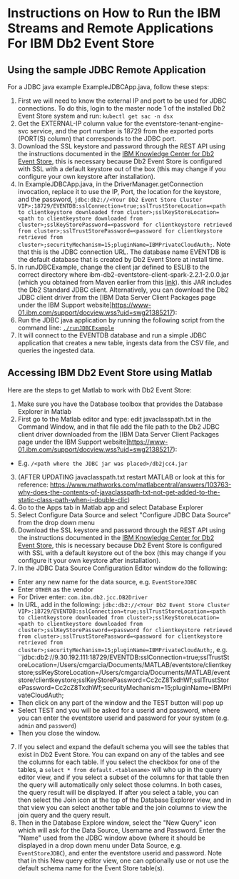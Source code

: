 # Instructions on How to Run the IBM Streams and Remote Applications For IBM Db2 Event Store

## Using the sample JDBC Remote Application

For a JDBC java example ExampleJDBCApp.java, follow these steps:
1. First we will need to know the external IP and port to be used for JDBC connections. To do this, login to the master node 1 of the installed Db2 Event Store system and run: `kubectl get sac -n dsx`
2. Get the EXTERNAL-IP column value for the eventstore-tenant-engine-svc service, and the port number is 18729 from the exported ports (PORT(S) column) that corresponds to the JDBC port.
3. Download the SSL keystore and password through the REST API using the instructions documented in the [IBM Knowledge Center for Db2 Event Store](https://www.ibm.com/support/knowledgecenter/en/SSGNPV_2.0.0/develop/rest-api.html), this is necessary because Db2 Event Store is configured with SSL with a default keystore out of the box (this may change if you configure your own keystore after installation).
4. In ExampleJDBCApp.java, in the DriverManager.getConnection invocation, replace it to use the IP, Port, the location for the keystore, and the password, `jdbc:db2://<Your Db2 Event Store Cluster VIP>:18729/EVENTDB:sslConnection=true;sslTrustStoreLocation=<path to clientkeystore downloaded from cluster>;sslKeyStoreLocation=<path to clientkeystore downloaded from cluster>;sslKeyStorePassword=<password for clientkeystore retrieved from cluster>;sslTrustStorePassword=<password for clientkeystore retrieved from cluster>;securityMechanism=15;pluginName=IBMPrivateCloudAuth;`. Note that this is the JDBC connection URL. The database name EVENTDB is the default database that is created by Db2 Event Store at install time.
5. In runJDBCExample, change the client jar defined to ESLIB to the correct directory where ibm-db2-eventstore-client-spark-2.2.1-2.0.0.jar (which you obtained from Maven earlier from this [link](https://mvnrepository.com/artifact/com.ibm.event/ibm-db2-eventstore-client-spark-2.2.1)). this JAR includes the Db2 Standard JDBC client. Alternatively, you can download the Db2 JDBC client driver from the [IBM Data Server Client Packages page under the IBM Support website]https://www-01.ibm.com/support/docview.wss?uid=swg21385217):
6. Run the JDBC java application by running the following script from the command line: [`./runJDBCExample`](runJDBCExample)
7. It will connect to the EVENTDB database and run a simple JDBC application that creates a new table, ingests data from the CSV file, and queries the ingested data.

## Accessing IBM Db2 Event Store using Matlab

Here are the steps to get Matlab to work with Db2 Event Store:
1. Make sure you have the Database toolbox that provides the Database Explorer in Matlab
2. First go to the Matlab editor and type: edit javaclasspath.txt in the Command Window, and in that file add the file path to the Db2 JDBC client driver downloaded from the [IBM Data Server Client Packages page under the IBM Support website]https://www-01.ibm.com/support/docview.wss?uid=swg21385217):
  * E.g. `/<path where the JDBC jar was placed>/db2jcc4.jar`
3. (AFTER UPDATING javaclasspath.txt restart MATLAB or look at this for reference: https://www.mathworks.com/matlabcentral/answers/103763-why-does-the-contents-of-javaclasspath-txt-not-get-added-to-the-static-class-path-when-i-double-clic)
4. Go to the Apps tab in Matlab app and select Database Explorer
5. Select Configure Data Source and select "Configure JDBC Data Source" from the drop down menu
6. Download the SSL keystore and password through the REST API using the instructions documented in the [IBM Knowledge Center for Db2 Event Store](https://www.ibm.com/support/knowledgecenter/en/SSGNPV_2.0.0/develop/rest-api.html), this is necessary because Db2 Event Store is configured with SSL with a default keystore out of the box (this may change if you configure it your own keystore after installation).
7. In the JDBC Data Source Configuration Editor window do the following:
  * Enter any new name for the data source, e.g. `EventStoreJDBC`
  * Enter `OTHER` as the vendor
  * For Driver enter: `com.ibm.db2.jcc.DB2Driver`
  * In URL, add in the following: `jdbc:db2://<Your Db2 Event Store Cluster VIP>:18729/EVENTDB:sslConnection=true;sslTrustStoreLocation=<path to clientkeystore downloaded from cluster>;sslKeyStoreLocation=<path to clientkeystore downloaded from cluster>;sslKeyStorePassword=<password for clientkeystore retrieved from cluster>;sslTrustStorePassword=<password for clientkeystore retrieved from cluster>;securityMechanism=15;pluginName=IBMPrivateCloudAuth;`, e.g. ``jdbc:db2://9.30.192.111:18729/EVENTDB:sslConnection=true;sslTrustStoreLocation=/Users/cmgarcia/Documents/MATLAB/eventstore/clientkeystore;sslKeyStoreLocation=/Users/cmgarcia/Documents/MATLAB/eventstore/clientkeystore;sslKeyStorePassword=Cc2cZ8TxdhWf;sslTrustStorePassword=Cc2cZ8TxdhWf;securityMechanism=15;pluginName=IBMPrivateCloudAuth;
  * Then click on any part of the window and the TEST button will pop up
  * Select TEST and you will be asked for a userid and password, where you can enter the eventstore userid and password for your system (e.g. `admin` and `password`)
  * Then you close the window. 
7. If you select and expand the default schema you will see the tables that exist in Db2 Event Store. You can expand on any of the tables and see the columns for each table. If you select the checkbox for one of the tables, a `select * from default.<tablename>` will who up in the query editor view, and if you select a subset of the columns for that table then the query will automatically only select those columns. In both cases, the query result will be displayed. If after you select a table, you can then select the Join icon at the top of the Database Explorer view, and in that view you can select another table and the join columns to view the join query and the query result.
8. Then in the Database Explore window, select the "New Query" icon which will ask for the Data Source, Username and Password. Enter the "Name" used from the JDBC window above (where it should be displayed in a drop down menu under Data Source, e.g. `EventStoreJDBC`), and enter the eventstore userid and password. Note that in this New query editor view, one can optionally use or not use the default schema name for the Event Store table(s).
